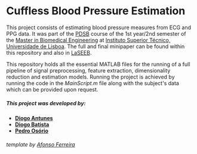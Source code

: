 # Cuffless Blood Pressure Estimation

This project consists of estimating blood pressure measures from ECG and PPG data. It was part of the [PDSB](https://fenix.tecnico.ulisboa.pt/cursos/mebiom/disciplina-curricular/1529008500343) course of the 1st year/2nd semester of the [Master in Biomedical Engineering](https://fenix.tecnico.ulisboa.pt/cursos/mebiom) at [Instituto Superior Técnico, Universidade de Lisboa](https://tecnico.ulisboa.pt/en/). The full and final minipaper can be found within this repository and also in [LaSEEB].

This repository holds all the essential MATLAB files for the running of a full pipeline of signal preprocessing, feature extraction, dimensionality reduction and estimation models.
Running the project is achieved by running the code in the _MainScript.m_ file along with the subject's data which can be provided upon request.

##### This project was developed by: 
 - **[Diogo Antunes]**
 - **[Diogo Batista]**
 - **[Pedro Osório]**

###### template by [Afonso Ferreira]



[//]: # (These are reference links used in the body of this note and get stripped out when the markdown processor does its job. There is no need to format nicely because it shouldn't be seen.)

   [Diogo Antunes]: <https://github.com/>
   [Diogo Batista]: <https://github.com/DiegoBatosta>
   [Pedro Osório]: <https://github.com/pedr0sorio>
   [Afonso Ferreira]: <https://github.com/afonsof3rreira>
   [Laseeb]: <https://wiki.laseeb.org/attachments/download/141/G5%20Cuffless%20Blood%20Pressure%20Estimation_r1.pdf>
